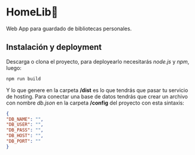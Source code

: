 # HomeLib📖

Web App para guardado de bibliotecas personales.

## Instalación y deployment

Descarga o clona el proyecto, para deployearlo necesitarás *node.js* y *npm*, luego:

```bash
npm run build
```
Y lo que genere en la carpeta **/dist** es lo que tendrás que pasar tu servicio de hosting.
Para conectar una base de datos tendrás que crear un archivo con nombre *db.json* en la carpeta **/config** del proyecto con esta sintaxis:
```json
{
"DB_NAME": "",
"DB_USER": "",
"DB_PASS": "",
"DB_HOST": "",
"DB_PORT": ""
}
```
